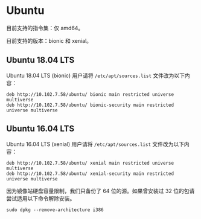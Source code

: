 # Ubuntu

目前支持的指令集：仅 amd64。

目前支持的版本：bionic 和 xenial。

## Ubuntu 18.04 LTS

Ubuntu 18.04 LTS (bionic) 用户请将 `/etc/apt/sources.list` 文件改为以下内容：

    deb http://10.102.7.58/ubuntu/ bionic main restricted universe multiverse
    deb http://10.102.7.58/ubuntu/ bionic-security main restricted universe multiverse

## Ubuntu 16.04 LTS

Ubuntu 16.04 LTS (xenial) 用户请将 `/etc/apt/sources.list` 文件改为以下内容：

    deb http://10.102.7.58/ubuntu/ xenial main restricted universe multiverse
    deb http://10.102.7.58/ubuntu/ xenial-security main restricted universe multiverse

因为镜像站硬盘容量限制，我们只备份了 64 位的源。如果曾安装过 32 位的包请尝试适用以下命令解除安装。

    sudo dpkg --remove-architecture i386

